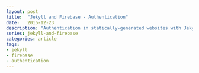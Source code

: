 ```yaml
---
layout: post
title:  "Jekyll and Firebase - Authentication"
date:   2015-12-23
description: "Authentication in statically-generated websites with Jekyll and Firebase"
series: jekyll-and-firebase
categories: article
tags:
- jekyll
- firebase
- authentication
---
```


